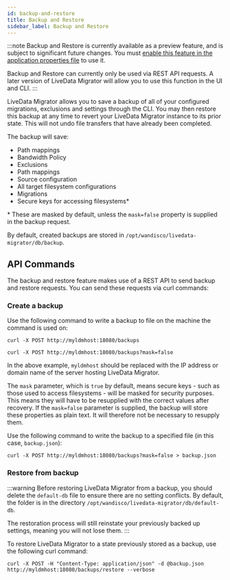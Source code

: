 ```yaml
---
id: backup-and-restore
title: Backup and Restore
sidebar_label: Backup and Restore
---
```


:::note
Backup and Restore is currently available as a preview feature, and is subject to significant future changes. You must [enable this feature in the application properties file](./preview-features) to use it.

Backup and Restore can currently only be used via REST API requests. A later version of LiveData Migrator will allow you to use this function in the UI and CLI.
:::

LiveData Migrator allows you to save a backup of all of your configured migrations, exclusions and settings through the CLI. You may then restore this backup at any time to revert your LiveData Migrator instance to its prior state. This will not undo file transfers that have already been completed.

The backup will save:

* Path mappings
* Bandwidth Policy
* Exclusions
* Path mappings
* Source configuration
* All target filesystem configurations
* Migrations
* Secure keys for accessing filesystems\*

\* These are masked by default, unless the `mask=false` property is supplied in the backup request.

By default, created backups are stored in `/opt/wandisco/livedata-migrator/db/backup`.

## API Commands

The backup and restore feature makes use of a REST API to send backup and restore requests. You can send these requests via curl commands:

### Create a backup

Use the following command to write a backup to file on the machine the command is used on:


```text title="Save a masked backup"
curl -X POST http://myldmhost:18080/backups
```

```text title="Save an unmasked backup"
curl -X POST http://myldmhost:18080/backups?mask=false
```

In the above example, `myldmhost` should be replaced with the IP address or domain name of the server hosting LiveData Migrator.

The `mask` parameter, which is `true` by default, means secure keys - such as those used to access filesystems - will be masked for security purposes. This means they will have to be resupplied with the correct values after recovery. If the `mask=false` parameter is supplied, the backup will store these properties as plain text. It will therefore not be necessary to resupply them.

Use the following command to write the backup to a specified file (in this case, `backup.json`):

```text title="Write the backup to a specific file"
curl -X POST http://myldmhost:18080/backups?mask=false > backup.json
```

### Restore from backup

:::warning
Before restoring LiveData Migrator from a backup, you should delete the `default-db` file to ensure there are no setting conflicts. By default, the folder is in the directory `/opt/wandisco/livedata-migrator/db/default-db`.

The restoration process will still reinstate your previously backed up settings, meaning you will not lose them.
:::

To restore LiveData Migrator to a state previously stored as a backup, use the following curl command:

```text title="Restore from backup"
curl -X POST -H "Content-Type: application/json" -d @backup.json http://myldmhost:18080/backups/restore --verbose
```
